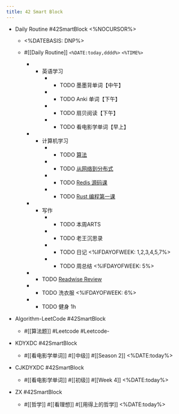 ```yaml
---
title: 42 Smart Block
---
```


- Daily Routine #42SmartBlock <%NOCURSOR%>
	 - <%DATEBASIS: DNP%>

	 - #[[Daily Routine]] `<%DATE:today,dddd%>` `<%TIME%>`
		 - - 英语学习
			 - - TODO 墨墨背单词【中午】

			 - - TODO Anki 单词【下午】

			 - - TODO 扇贝阅读【下午】

			 - - TODO 看电影学单词【早上】

		 - - 计算机学习
			 - - TODO [算法](omnifocus:///task/n1slutCBkyO)

			 - - TODO [从网络到分布式](omnifocus:///task/mvEpkUnqe3P)

			 - - TODO [Redis 源码课](https://time.geekbang.org/column/intro/100084301)

			 - - TODO [Rust 编程第一课](https://time.geekbang.org/column/intro/100085301)

		 - - 写作
			 - - TODO 本周ARTS

			 - - TODO 老王沉思录

			 - - TODO 日记 <%IFDAYOFWEEK: 1,2,3,4,5,7%>

			 - - TODO 周总结 <%IFDAYOFWEEK: 5%>

		 - - TODO [Readwise Review](https://readwise.io/review/<%DATE:today,YYYY-MM-DD%>)

		 - - TODO 洗衣服 <%IFDAYOFWEEK: 6%>

		 - - TODO 健身 1h

- Algorithm-LeetCode #42SmartBlock
	 - #[[算法题]] #Leetcode #Leetcode-


- KDYXDC #42SmartBlock
	 - #[[看电影学单词]] #[[中级]] #[[Season 2]] <%DATE:today%>

- CJKDYXDC #42SmartBlock
	 - #[[看电影学单词]] #[[初级]] #[[Week 4]] <%DATE:today%>

- ZX #42SmartBlock
	 - #[[哲学]] #[[看理想]] #[[用得上的哲学]] <%DATE:today%>

